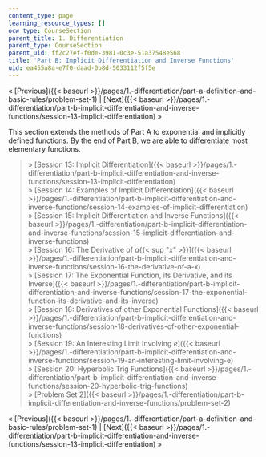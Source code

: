 ```yaml
---
content_type: page
learning_resource_types: []
ocw_type: CourseSection
parent_title: 1. Differentiation
parent_type: CourseSection
parent_uid: ff2c27ef-f0de-3981-0c3e-51a37548e568
title: 'Part B: Implicit Differentiation and Inverse Functions'
uid: ea455a8a-e7f0-daad-0b8d-5033112f5f5e
---
```


« [Previous]({{< baseurl >}}/pages/1.-differentiation/part-a-definition-and-basic-rules/problem-set-1) | [Next]({{< baseurl >}}/pages/1.-differentiation/part-b-implicit-differentiation-and-inverse-functions/session-13-implicit-differentiation) »

This section extends the methods of Part A to exponential and implicitly defined functions. By the end of Part B, we are able to differentiate most elementary functions.

> » [Session 13: Implicit Differentiation]({{< baseurl >}}/pages/1.-differentiation/part-b-implicit-differentiation-and-inverse-functions/session-13-implicit-differentiation)  
> » [Session 14: Examples of Implicit Differentiation]({{< baseurl >}}/pages/1.-differentiation/part-b-implicit-differentiation-and-inverse-functions/session-14-examples-of-implicit-differentiation)  
> » [Session 15: Implicit Differentiation and Inverse Functions]({{< baseurl >}}/pages/1.-differentiation/part-b-implicit-differentiation-and-inverse-functions/session-15-implicit-differentiation-and-inverse-functions)  
> » [Session 16: The Derivative of _a_{{< sup "_x_" >}}]({{< baseurl >}}/pages/1.-differentiation/part-b-implicit-differentiation-and-inverse-functions/session-16-the-derivative-of-a-x)  
> » [Session 17: The Exponential Function, its Derivative, and its Inverse]({{< baseurl >}}/pages/1.-differentiation/part-b-implicit-differentiation-and-inverse-functions/session-17-the-exponential-function-its-derivative-and-its-inverse)  
> » [Session 18: Derivatives of other Exponential Functions]({{< baseurl >}}/pages/1.-differentiation/part-b-implicit-differentiation-and-inverse-functions/session-18-derivatives-of-other-exponential-functions)  
> » [Session 19: An Interesting Limit Involving _e_]({{< baseurl >}}/pages/1.-differentiation/part-b-implicit-differentiation-and-inverse-functions/session-19-an-interesting-limit-involving-e)  
> » [Session 20: Hyperbolic Trig Functions]({{< baseurl >}}/pages/1.-differentiation/part-b-implicit-differentiation-and-inverse-functions/session-20-hyperbolic-trig-functions)  
> » [Problem Set 2]({{< baseurl >}}/pages/1.-differentiation/part-b-implicit-differentiation-and-inverse-functions/problem-set-2)

« [Previous]({{< baseurl >}}/pages/1.-differentiation/part-a-definition-and-basic-rules/problem-set-1) | [Next]({{< baseurl >}}/pages/1.-differentiation/part-b-implicit-differentiation-and-inverse-functions/session-13-implicit-differentiation) »